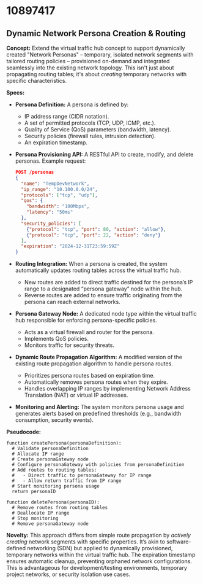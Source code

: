 # 10897417

## Dynamic Network Persona Creation & Routing

**Concept:** Extend the virtual traffic hub concept to support dynamically created "Network Personas" – temporary, isolated network segments with tailored routing policies – provisioned on-demand and integrated seamlessly into the existing network topology. This isn't just about propagating routing tables; it's about *creating* temporary networks with specific characteristics.

**Specs:**

*   **Persona Definition:** A persona is defined by:
    *   IP address range (CIDR notation).
    *   A set of permitted protocols (TCP, UDP, ICMP, etc.).
    *   Quality of Service (QoS) parameters (bandwidth, latency).
    *   Security policies (firewall rules, intrusion detection).
    *   An expiration timestamp.
*   **Persona Provisioning API:** A RESTful API to create, modify, and delete personas. Example request:

    ```json
    POST /personas
    {
      "name": "TempDevNetwork",
      "ip_range": "10.100.0.0/24",
      "protocols": ["tcp", "udp"],
      "qos": {
        "bandwidth": "100Mbps",
        "latency": "50ms"
      },
      "security_policies": [
        {"protocol": "tcp", "port": 80, "action": "allow"},
        {"protocol": "tcp", "port": 22, "action": "deny"}
      ],
      "expiration": "2024-12-31T23:59:59Z"
    }
    ```
*   **Routing Integration:** When a persona is created, the system automatically updates routing tables across the virtual traffic hub.
    *   New routes are added to direct traffic destined for the persona’s IP range to a designated “persona gateway” node within the hub.
    *   Reverse routes are added to ensure traffic originating from the persona can reach external networks.
*   **Persona Gateway Node:** A dedicated node type within the virtual traffic hub responsible for enforcing persona-specific policies.
    *   Acts as a virtual firewall and router for the persona.
    *   Implements QoS policies.
    *   Monitors traffic for security threats.
*   **Dynamic Route Propagation Algorithm:** A modified version of the existing route propagation algorithm to handle persona routes.
    *   Prioritizes persona routes based on expiration time.
    *   Automatically removes persona routes when they expire.
    *   Handles overlapping IP ranges by implementing Network Address Translation (NAT) or virtual IP addresses.
*   **Monitoring and Alerting:** The system monitors persona usage and generates alerts based on predefined thresholds (e.g., bandwidth consumption, security events).

**Pseudocode:**

```
function createPersona(personaDefinition):
  # Validate personaDefinition
  # Allocate IP range
  # Create personaGateway node
  # Configure personaGateway with policies from personaDefinition
  # Add routes to routing tables:
  #   - Direct traffic to personaGateway for IP range
  #   - Allow return traffic from IP range
  # Start monitoring persona usage
  return personaID

function deletePersona(personaID):
  # Remove routes from routing tables
  # Deallocate IP range
  # Stop monitoring
  # Remove personaGateway node
```

**Novelty:** This approach differs from simple route propagation by *actively creating* network segments with specific properties. It’s akin to software-defined networking (SDN) but applied to dynamically provisioned, temporary networks within the virtual traffic hub. The expiration timestamp ensures automatic cleanup, preventing orphaned network configurations. This is advantageous for development/testing environments, temporary project networks, or security isolation use cases.